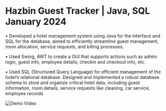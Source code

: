 # Hazbin Guest Tracker | Java, SQL January 2024
• Developed a hotel management system using Java for the interface and SQL for the database, aimed to efficiently
streamline guest management, room allocation, service requests, and billing processes.


• Used Swing, AWT to create a GUI that supports actions such as admin login, guest info, employee details, checkin and
checkout info, etc.


• Used SQL (Structured Query Language) for efficient management of the hotel’s relational database. Designed and
implemented a robust database schema to store and organize critical hotel data, including guest information, room
details, service requests like cleaning, car service, employee records


![Demo Video](https://github.com/Buddewar/Hazbin-Guest-Tracker/blob/main/Demo_video_.gif)
